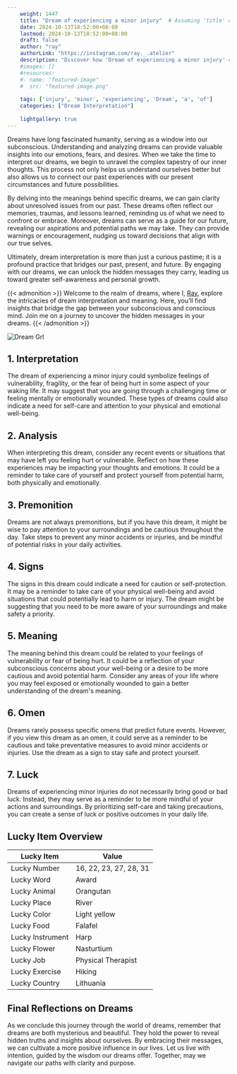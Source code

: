 ```yaml
---
    weight: 1447
    title: "Dream of experiencing a minor injury"  # Assuming 'title' column exists
    date: 2024-10-13T18:52:00+08:00
    lastmod: 2024-10-13T18:52:00+08:00
    draft: false
    author: "ray"
    authorLink: "https://instagram.com/ray._.atelier"
    description: "Discover how 'Dream of experiencing a minor injury' can interpret your future and uncover its significant meanings in your life."
    #images: []
    #resources:
    #- name: "featured-image"
    #  src: "featured-image.png"
    
    tags: ['injury', 'minor', 'experiencing', 'Dream', 'a', 'of']
    categories: ["Dream Interpretation"]
    
    lightgallery: true
---
```

    
Dreams have long fascinated humanity, serving as a window into our subconscious. Understanding and analyzing dreams can provide valuable insights into our emotions, fears, and desires. When we take the time to interpret our dreams, we begin to unravel the complex tapestry of our inner thoughts. This process not only helps us understand ourselves better but also allows us to connect our past experiences with our present circumstances and future possibilities.

By delving into the meanings behind specific dreams, we can gain clarity about unresolved issues from our past. These dreams often reflect our memories, traumas, and lessons learned, reminding us of what we need to confront or embrace. Moreover, dreams can serve as a guide for our future, revealing our aspirations and potential paths we may take. They can provide warnings or encouragement, nudging us toward decisions that align with our true selves.

Ultimately, dream interpretation is more than just a curious pastime; it is a profound practice that bridges our past, present, and future. By engaging with our dreams, we can unlock the hidden messages they carry, leading us toward greater self-awareness and personal growth.

{{< admonition >}}
Welcome to the realm of dreams, where I, [Ray](https://instagram.com/ray._.atelier), explore the intricacies of dream interpretation and meaning. Here, you’ll find insights that bridge the gap between your subconscious and conscious mind. Join me on a journey to uncover the hidden messages in your dreams.
{{< /admonition >}}

![Dream Grl](https://cdn.pixabay.com/photo/2017/11/02/03/35/gothic-2910057_1280.jpg "Dream Grl")

## 1. Interpretation
 The dream of experiencing a minor injury could symbolize feelings of vulnerability, fragility, or the fear of being hurt in some aspect of your waking life. It may suggest that you are going through a challenging time or feeling mentally or emotionally wounded. These types of dreams could also indicate a need for self-care and attention to your physical and emotional well-being.

## 2. Analysis
 When interpreting this dream, consider any recent events or situations that may have left you feeling hurt or vulnerable. Reflect on how these experiences may be impacting your thoughts and emotions. It could be a reminder to take care of yourself and protect yourself from potential harm, both physically and emotionally.

## 3. Premonition
 Dreams are not always premonitions, but if you have this dream, it might be wise to pay attention to your surroundings and be cautious throughout the day. Take steps to prevent any minor accidents or injuries, and be mindful of potential risks in your daily activities.

## 4. Signs
 The signs in this dream could indicate a need for caution or self-protection. It may be a reminder to take care of your physical well-being and avoid situations that could potentially lead to harm or injury. The dream might be suggesting that you need to be more aware of your surroundings and make safety a priority.

## 5. Meaning
 The meaning behind this dream could be related to your feelings of vulnerability or fear of being hurt. It could be a reflection of your subconscious concerns about your well-being or a desire to be more cautious and avoid potential harm. Consider any areas of your life where you may feel exposed or emotionally wounded to gain a better understanding of the dream's meaning.

## 6. Omen
 Dreams rarely possess specific omens that predict future events. However, if you view this dream as an omen, it could serve as a reminder to be cautious and take preventative measures to avoid minor accidents or injuries. Use the dream as a sign to stay safe and protect yourself.

## 7. Luck
 Dreams of experiencing minor injuries do not necessarily bring good or bad luck. Instead, they may serve as a reminder to be more mindful of your actions and surroundings. By prioritizing self-care and taking precautions, you can create a sense of luck or positive outcomes in your daily life.

## Lucky Item Overview
| Lucky Item          | Value              |
|---------------|--------------------|
| Lucky Number        | 16, 22, 23, 27, 28, 31  |
| Lucky Word          | Award |
| Lucky Animal        | Orangutan |
| Lucky Place         | River     |
| Lucky Color         | Light yellow     |
| Lucky Food          | Falafel      |
| Lucky Instrument    | Harp |
| Lucky Flower        | Nasturtium    |
| Lucky Job           | Physical Therapist       |
| Lucky Exercise      | Hiking  |
| Lucky Country       | Lithuania    |


##  Final Reflections on Dreams

As we conclude this journey through the world of dreams, remember that dreams are both mysterious and beautiful. They hold the power to reveal hidden truths and insights about ourselves. By embracing their messages, we can cultivate a more positive influence in our lives. Let us live with intention, guided by the wisdom our dreams offer. Together, may we navigate our paths with clarity and purpose.
